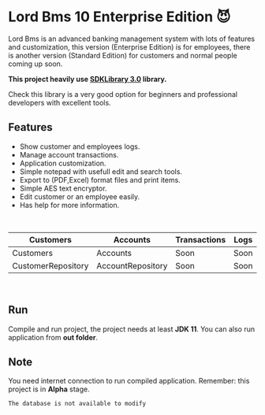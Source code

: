 # Lord Bms 10 Enterprise Edition :smiling_imp:
Lord Bms is an advanced banking management system with lots of features and customization, this version (Enterprise Edition) is for employees, there is another version (Standard Edition) for customers and normal people coming up soon.

**This project heavily use [SDKLibrary 3.0](https://github.com/mahdiDedsec/SDKLibrary-3.0.git)  library.**

Check this library is a very good option for beginners and professional developers with excellent tools.


## Features
 
* Show customer and employees logs.
* Manage account transactions.
* Application customization.
* Simple notepad with usefull edit and search tools.
* Export to (PDF,Excel) format files and print items.
* Simple AES text encryptor.
* Edit customer or an employee easily.
* Has help for more information.

<br/>

Customers | Accounts | Transactions | Logs | Loans | Users
----------|----------|--------------|------|-------|-------
Customers|Accounts|Soon|Soon|Soon|Soon|
CustomerRepository|AccountRepository|Soon|Soon|Soon|Soon|
<br/>

## Run

Compile and run project, the project needs at least **JDK 11**.
You can also run application from **out folder**.

## Note

You need internet connection to run compiled application.
Remember: this project is in **Alpha** stage.

```
The database is not available to modify
```

